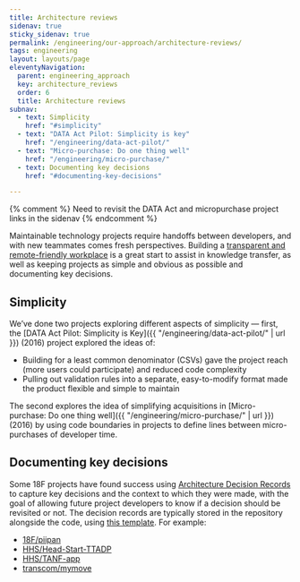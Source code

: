 ```yaml
---
title: Architecture reviews
sidenav: true
sticky_sidenav: true
permalink: /engineering/our-approach/architecture-reviews/
tags: engineering
layout: layouts/page
eleventyNavigation:
  parent: engineering_approach
  key: architecture_reviews
  order: 6
  title: Architecture reviews
subnav:
  - text: Simplicity
    href: "#simplicity"
  - text: "DATA Act Pilot: Simplicity is key"
    href: "/engineering/data-act-pilot/"
  - text: "Micro-purchase: Do one thing well"
    href: "/engineering/micro-purchase/"
  - text: Documenting key decisions
    href: "#documenting-key-decisions"

---
```

{% comment %}
  Need to revisit the DATA Act and micropurchase project links in the sidenav
{% endcomment %}

Maintainable technology projects require handoffs between developers, and with new teammates comes fresh perspectives. Building a [transparent and remote-friendly workplace](https://18f.gsa.gov/2015/10/15/best-practices-for-distributed-teams/) is a great start to assist in knowledge transfer, as well as keeping projects as simple and obvious as possible and documenting key decisions.

## Simplicity

We’ve done two projects exploring different aspects of simplicity — first, the [DATA Act Pilot: Simplicity is Key]({{ "/engineering/data-act-pilot/" | url }}) (2016) project explored the ideas of:

- Building for a least common denominator (CSVs) gave the project reach (more users could participate) and reduced code complexity
- Pulling out validation rules into a separate, easy-to-modify format made the product flexible and simple to maintain

The second explores the idea of simplifying acquisitions in [Micro-purchase: Do one thing well]({{ "/engineering/micro-purchase/" | url }}) (2016) by using code boundaries in projects to define lines between micro-purchases of developer time.

## Documenting key decisions
Some 18F projects have found success using [Architecture Decision Records](https://adr.github.io/) to capture key decisions and the context to which they were made, with the goal of allowing future project developers to know if a decision should be revisited or not. The decision records are typically stored in the repository alongside the code, using [this template](https://github.com/joelparkerhenderson/architecture-decision-record/blob/main/templates/decision-record-template-by-michael-nygard/index.md). For example:

- [18F/piipan](https://github.com/18F/piipan/tree/main/docs/adr)
- [HHS/Head-Start-TTADP](https://github.com/HHS/Head-Start-TTADP/tree/main/docs/adr)
- [HHS/TANF-app](https://github.com/HHS/TANF-app/tree/main/docs/Architecture%20Decision%20Record)
- [transcom/mymove](https://github.com/transcom/mymove/tree/master/docs/adr)
